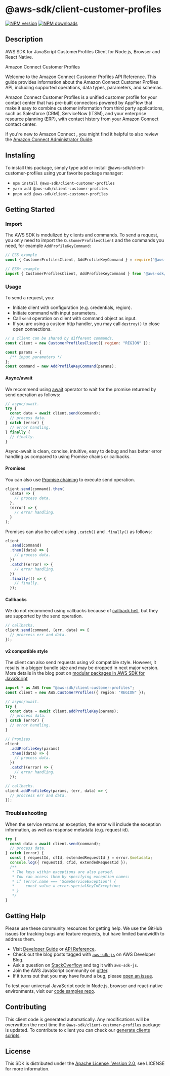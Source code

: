 # @aws-sdk/client-customer-profiles

[![NPM version](https://img.shields.io/npm/v/@aws-sdk/client-customer-profiles/latest.svg)](https://www.npmjs.com/package/@aws-sdk/client-customer-profiles)
[![NPM downloads](https://img.shields.io/npm/dm/@aws-sdk/client-customer-profiles.svg)](https://www.npmjs.com/package/@aws-sdk/client-customer-profiles)

## Description

AWS SDK for JavaScript CustomerProfiles Client for Node.js, Browser and React Native.

<fullname>Amazon Connect Customer Profiles</fullname>

<p>Welcome to the Amazon Connect Customer Profiles API Reference. This guide provides information
about the Amazon Connect Customer Profiles API, including supported operations, data types,
parameters, and schemas.</p>
<p>Amazon Connect Customer Profiles is a unified customer profile for your contact center that has
pre-built connectors powered by AppFlow that make it easy to combine customer information
from third party applications, such as Salesforce (CRM), ServiceNow (ITSM), and your
enterprise resource planning (ERP), with contact history from your Amazon Connect contact
center.</p>
<p>If you're new to Amazon Connect , you might find it helpful to also review the <a href="https://docs.aws.amazon.com/connect/latest/adminguide/what-is-amazon-connect.html">Amazon Connect Administrator Guide</a>.</p>

## Installing

To install this package, simply type add or install @aws-sdk/client-customer-profiles
using your favorite package manager:

- `npm install @aws-sdk/client-customer-profiles`
- `yarn add @aws-sdk/client-customer-profiles`
- `pnpm add @aws-sdk/client-customer-profiles`

## Getting Started

### Import

The AWS SDK is modulized by clients and commands.
To send a request, you only need to import the `CustomerProfilesClient` and
the commands you need, for example `AddProfileKeyCommand`:

```js
// ES5 example
const { CustomerProfilesClient, AddProfileKeyCommand } = require("@aws-sdk/client-customer-profiles");
```

```ts
// ES6+ example
import { CustomerProfilesClient, AddProfileKeyCommand } from "@aws-sdk/client-customer-profiles";
```

### Usage

To send a request, you:

- Initiate client with configuration (e.g. credentials, region).
- Initiate command with input parameters.
- Call `send` operation on client with command object as input.
- If you are using a custom http handler, you may call `destroy()` to close open connections.

```js
// a client can be shared by different commands.
const client = new CustomerProfilesClient({ region: "REGION" });

const params = {
  /** input parameters */
};
const command = new AddProfileKeyCommand(params);
```

#### Async/await

We recommend using [await](https://developer.mozilla.org/en-US/docs/Web/JavaScript/Reference/Operators/await)
operator to wait for the promise returned by send operation as follows:

```js
// async/await.
try {
  const data = await client.send(command);
  // process data.
} catch (error) {
  // error handling.
} finally {
  // finally.
}
```

Async-await is clean, concise, intuitive, easy to debug and has better error handling
as compared to using Promise chains or callbacks.

#### Promises

You can also use [Promise chaining](https://developer.mozilla.org/en-US/docs/Web/JavaScript/Guide/Using_promises#chaining)
to execute send operation.

```js
client.send(command).then(
  (data) => {
    // process data.
  },
  (error) => {
    // error handling.
  }
);
```

Promises can also be called using `.catch()` and `.finally()` as follows:

```js
client
  .send(command)
  .then((data) => {
    // process data.
  })
  .catch((error) => {
    // error handling.
  })
  .finally(() => {
    // finally.
  });
```

#### Callbacks

We do not recommend using callbacks because of [callback hell](http://callbackhell.com/),
but they are supported by the send operation.

```js
// callbacks.
client.send(command, (err, data) => {
  // proccess err and data.
});
```

#### v2 compatible style

The client can also send requests using v2 compatible style.
However, it results in a bigger bundle size and may be dropped in next major version. More details in the blog post
on [modular packages in AWS SDK for JavaScript](https://aws.amazon.com/blogs/developer/modular-packages-in-aws-sdk-for-javascript/)

```ts
import * as AWS from "@aws-sdk/client-customer-profiles";
const client = new AWS.CustomerProfiles({ region: "REGION" });

// async/await.
try {
  const data = await client.addProfileKey(params);
  // process data.
} catch (error) {
  // error handling.
}

// Promises.
client
  .addProfileKey(params)
  .then((data) => {
    // process data.
  })
  .catch((error) => {
    // error handling.
  });

// callbacks.
client.addProfileKey(params, (err, data) => {
  // proccess err and data.
});
```

### Troubleshooting

When the service returns an exception, the error will include the exception information,
as well as response metadata (e.g. request id).

```js
try {
  const data = await client.send(command);
  // process data.
} catch (error) {
  const { requestId, cfId, extendedRequestId } = error.$metadata;
  console.log({ requestId, cfId, extendedRequestId });
  /**
   * The keys within exceptions are also parsed.
   * You can access them by specifying exception names:
   * if (error.name === 'SomeServiceException') {
   *     const value = error.specialKeyInException;
   * }
   */
}
```

## Getting Help

Please use these community resources for getting help.
We use the GitHub issues for tracking bugs and feature requests, but have limited bandwidth to address them.

- Visit [Developer Guide](https://docs.aws.amazon.com/sdk-for-javascript/v3/developer-guide/welcome.html)
  or [API Reference](https://docs.aws.amazon.com/AWSJavaScriptSDK/v3/latest/index.html).
- Check out the blog posts tagged with [`aws-sdk-js`](https://aws.amazon.com/blogs/developer/tag/aws-sdk-js/)
  on AWS Developer Blog.
- Ask a question on [StackOverflow](https://stackoverflow.com/questions/tagged/aws-sdk-js) and tag it with `aws-sdk-js`.
- Join the AWS JavaScript community on [gitter](https://gitter.im/aws/aws-sdk-js-v3).
- If it turns out that you may have found a bug, please [open an issue](https://github.com/aws/aws-sdk-js-v3/issues/new/choose).

To test your universal JavaScript code in Node.js, browser and react-native environments,
visit our [code samples repo](https://github.com/aws-samples/aws-sdk-js-tests).

## Contributing

This client code is generated automatically. Any modifications will be overwritten the next time the `@aws-sdk/client-customer-profiles` package is updated.
To contribute to client you can check our [generate clients scripts](https://github.com/aws/aws-sdk-js-v3/tree/main/scripts/generate-clients).

## License

This SDK is distributed under the
[Apache License, Version 2.0](http://www.apache.org/licenses/LICENSE-2.0),
see LICENSE for more information.
